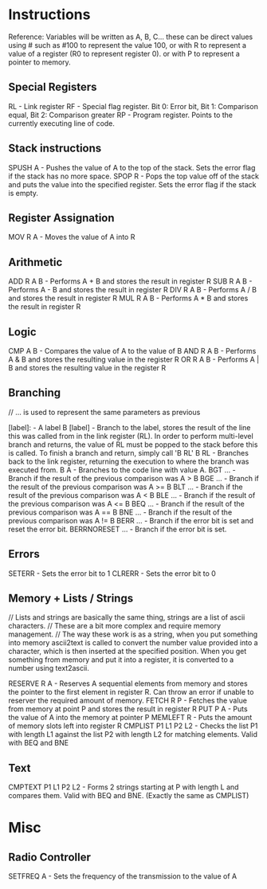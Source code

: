 
Instructions
==================

Reference:
Variables will be written as A, B, C... these can be direct values using # such as #100 to represent the value 100,
or with R to represent a value of a register (R0 to represent register 0).
or with P to represent a pointer to memory.

Special Registers
---------------

RL - Link register
RF - Special flag register. Bit 0: Error bit, Bit 1: Comparison equal, Bit 2: Comparison greater
RP - Program register. Points to the currently executing line of code.

Stack instructions
---------------

SPUSH A - Pushes the value of A to the top of the stack. Sets the error flag if the stack has no more space.
SPOP R - Pops the top value off of the stack and puts the value into the specified register. Sets the error flag if the stack is empty.

Register Assignation
---------------

MOV R A - Moves the value of A into R

Arithmetic
---------------

ADD R A B - Performs A + B and stores the result in register R
SUB R A B - Performs A - B and stores the result in register R
DIV R A B - Performs A / B and stores the result in register R
MUL R A B - Performs A * B and stores the result in register R

Logic
---------------

CMP A B - Compares the value of A to the value of B
AND R A B - Performs A & B and stores the resulting value in the register R
OR R A B - Performs A | B and stores the resulting value in the register R

Branching
--------------

// ... is used to represent the same parameters as previous

[label]: - A label
B [label] - Branch to the label, stores the result of the line this was called from in the link register (RL). In order to perform multi-level branch and returns, the value of RL must be popped to the stack before this is called. To finish a branch and return, simply call 'B RL'
B RL - Branches back to the link register, returning the execution to where the branch was executed from.
B A - Branches to the code line with value A.
BGT ... - Branch if the result of the previous comparison was A > B
BGE ... - Branch if the result of the previous comparison was A >= B
BLT ... - Branch if the result of the previous comparison was A < B
BLE ... - Branch if the result of the previous comparison was A <= B
BEQ ... - Branch if the result of the previous comparison was A == B
BNE ... - Branch if the result of the previous comparison was A != B
BERR ... - Branch if the error bit is set and reset the error bit.
BERRNORESET ... - Branch if the error bit is set.

Errors
-------------

SETERR - Sets the error bit to 1
CLRERR - Sets the error bit to 0

Memory + Lists / Strings
---------------

// Lists and strings are basically the same thing, strings are a list of ascii characters.
// These are a bit more complex and require memory management.
// The way these work is as a string, when you put something into memory ascii2text is called to convert the number value provided into a character, which is then inserted at the specified position. When you get something from memory and put it into a register, it is converted to a number using text2ascii.

RESERVE R A - Reserves A sequential elements from memory and stores the pointer to the first element in register R. Can throw an error if unable to reserver the required amount of memory.
FETCH R P - Fetches the value from memory at point P and stores the result in register R
PUT P A - Puts the value of A into the memory at pointer P
MEMLEFT R - Puts the amount of memory slots left into register R
CMPLIST P1 L1 P2 L2 - Checks the list P1 with length L1 against the list P2 with length L2 for matching elements. Valid with BEQ and BNE

Text
--------------

CMPTEXT P1 L1 P2 L2 - Forms 2 strings starting at P with length L and compares them. Valid with BEQ and BNE. (Exactly the same as CMPLIST)

Misc
===============

Radio Controller
---------------

SETFREQ A - Sets the frequency of the transmission to the value of A
